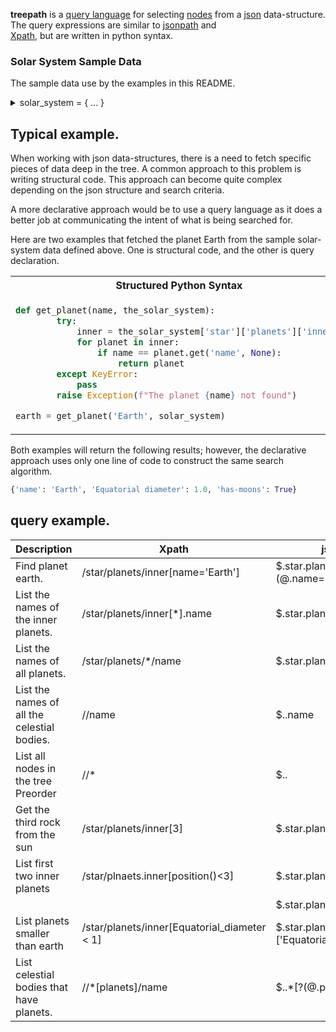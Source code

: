 **treepath** is a [query language](https://en.wikipedia.org/wiki/Query_language) for selecting 
[nodes](https://en.wikipedia.org/wiki/Node_(computer_science)) from a 
[json](https://docs.python.org/3/library/json.html) data-structure. The query expressions are similar to 
[jsonpath](https://goessner.net/articles/JsonPath/) and  
[Xpath](https://en.wikipedia.org/wiki/XPath),  but are written in python syntax.  


### Solar System Sample Data
The sample data use by the examples in this README.  
<details><summary>solar_system = {  ... }</summary>
<p>

```json
{
  "star": {
    "name": "Sun",
    "Equatorial diameter": 109.168,
    "planets": {
      "inner": [
        {
          "name": "Mercury",
          "Equatorial diameter": 0.383,
          "has-moons": false
        },
        {
          "name": "Venus",
          "Equatorial diameter": 0.949,
          "has-moons": false
        },
        {
          "name": "Earth",
          "Equatorial diameter": 1.000,
          "has-moons": true
        },
        {
          "name": "Mars",
          "Equatorial diameter": 0.532,
          "has-moons": true
        }
      ],
      "outer": [
        {
          "name": "Jupiter",
          "Equatorial diameter": 11.209,
          "has-moons": true
        },
        {
          "name": "Saturn",
          "Equatorial diameter": 9.449,
          "has-moons": true
        },
        {
          "name": "Uranus",
          "Equatorial diameter": 4.007,
          "has-moons": true
        },
        {
          "name": "Neptune",
          "Equatorial diameter": 3.883,
          "has-moons": true
        }
      ]
    }
  }
}

```

</p>
</details>

## Typical example.  

When working with json data-structures, there is a need to fetch specific pieces of data deep in the tree.   A common 
approach to this problem is writing structural code.  This approach can become quite complex depending on the json 
structure and search criteria.   

A more declarative approach would be to use a query language as it does a better job at communicating the intent of what 
is being searched for.  

Here are two examples that fetched the planet Earth from the sample solar-system data defined above.   One is 
structural code, and the other is query declaration.  

<table>
<tr>
<th>Structured Python Syntax</th>
<th>declarative Python Syntax Using treepath</th>
</tr>
<tr>
<td>

```python
def get_planet(name, the_solar_system):
        try:
            inner = the_solar_system['star']['planets']['inner']
            for planet in inner:
                if name == planet.get('name', None):
                    return planet
        except KeyError:
            pass
        raise Exception(f"The planet {name} not found")

earth = get_planet('Earth', solar_system)
```

</td>
<td>

```python
earth = get(path.star.planets.inner[wc][has(path.name == 'Earth')], solar_system)










```

</td>
</tr>
</table>

Both examples will return the following results; however, the declarative approach uses only one line of code to 
construct the same search algorithm.  

```python
{'name': 'Earth', 'Equatorial diameter': 1.0, 'has-moons': True}
```


## query example.  

 
| Description                                 | Xpath                               | jsonpath                                  | treepath                            |
|----------------------------------------------|-------------------------------------|-------------------------------------------|------------------------------------|
| Find planet earth.                           | /star/planets/inner[name='Earth']   | $.star.planets.inner[?(@.name=='Earth')]  | path.star.planets.inner[wc][has(path.name == 'Earth')]   |
| List the names of the inner planets.         | /star/planets/inner[*].name         | $.star.planets.inner[*].name              | path.star.planets.inner[wc].name   |
| List the names of all planets.               | /star/planets/*/name                | $.star.planets.[*].name                   | path.star.planets.wc[wc].name      |
| List the names of all the celestial bodies.  | //name                              | $..name                                   | path.rec.name                      |  
| List all nodes in the tree Preorder          | //*                                 | $..                                       | path.rec                           |
| Get the third rock from the sun              | /star/planets/inner[3]              | $.star.planets.inner[2]                   | path.star.planets.inner[2]         |
| List first two inner planets                 | /star/plnaets.inner[position()<3]   | $.star.planets.inner[:2]                  | path.star.planets.inner[0:2]       |
|                                              |                                     | $.star.planets.inner[0, 1]                | path.star.planets.inner[0, 2]      |
| List planets smaller than earth              | /star/planets/inner[Equatorial_diameter < 1]   | $.star.planets.inner[?(@.['Equatorial diameter'] < 1)]              | path.star.planets.inner[wc][has(path["Equatorial diameter"] < 1)]       |
| List celestial bodies that have planets.     | //*[planets]/name                   | $..*[?(@.planets)].name                   | path.rec[has(path.planets)].name       |


